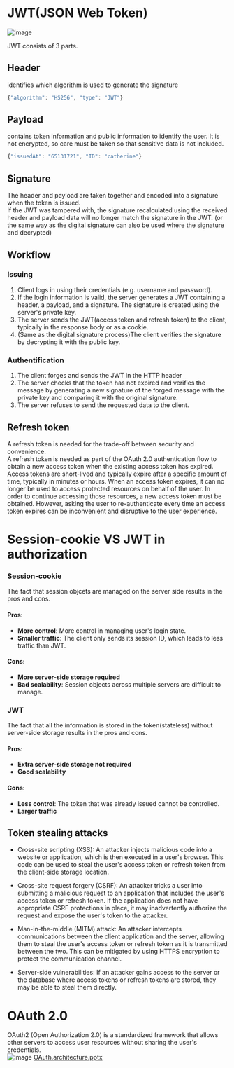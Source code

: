 # JWT(JSON Web Token)
![image](https://user-images.githubusercontent.com/67142421/183502457-7ba21a27-068e-4421-9670-e1f1736208ca.png)

JWT consists of 3 parts.
## Header
identifies which algorithm is used to generate the signature
~~~javascript
{"algorithm": "HS256", "type": "JWT"}
~~~
## Payload
contains token information and public information to identify the user. It is not encrypted, so care must be taken so that sensitive data is not included.
~~~javascript
{"issuedAt": "65131721", "ID": "catherine"}
~~~
## Signature
The header and payload are taken together and encoded into a signature when the token is issued.<br>
If the JWT was tampered with, the signature recalculated using the received header and payload data will no longer match the signature in the JWT. (or the same way as the digital signature can also be used where the signature and decrypted)

## Workflow
### Issuing
1. Client logs in using their credentials (e.g. username and password).
2. If the login information is valid, the server generates a JWT containing a header, a payload, and a signature. The signature is created using the server's private key.
3. The server sends the JWT(access token and refresh token) to the client, typically in the response body or as a cookie.
4. (Same as the digital signature process)The client verifies the signature by decrypting it with the public key.
### Authentification
1. The client forges and sends the JWT in the HTTP header
2. The server checks that the token has not expired and verifies the message by generating a new signature of the forged message with the private key and comparing it with the original signature.
3. The server refuses to send the requested data to the client.

## Refresh token
A refresh token is needed for the trade-off between security and convenience.<br>
A refresh token is needed as part of the OAuth 2.0 authentication flow to obtain a new access token when the existing access token has expired. Access tokens are short-lived and typically expire after a specific amount of time, typically in minutes or hours.
When an access token expires, it can no longer be used to access protected resources on behalf of the user. In order to continue accessing those resources, a new access token must be obtained. However, asking the user to re-authenticate every time an access token expires can be inconvenient and disruptive to the user experience.

# Session-cookie VS JWT in authorization
### Session-cookie
The fact that session objcets are managed on the server side results in the pros and cons.
#### Pros:
- **More control**: More control in managing user's login state.
- **Smaller traffic**: The client only sends its session ID, which leads to less traffic than JWT.
#### Cons:
- **More server-side storage required**
- **Bad scalability**: Session objects across multiple servers are difficult to manage.

### JWT
The fact that all the information is stored in the token(stateless) without server-side storage results in the pros and cons.
#### Pros:
- **Extra server-side storage not required**
- **Good scalability**
#### Cons:
- **Less control**: The token that was already issued cannot be controlled.
- **Larger traffic**

## Token stealing attacks
- Cross-site scripting (XSS): An attacker injects malicious code into a website or application, which is then executed in a user's browser. This code can be used to steal the user's access token or refresh token from the client-side storage location.

- Cross-site request forgery (CSRF): An attacker tricks a user into submitting a malicious request to an application that includes the user's access token or refresh token. If the application does not have appropriate CSRF protections in place, it may inadvertently authorize the request and expose the user's token to the attacker.

- Man-in-the-middle (MITM) attack: An attacker intercepts communications between the client application and the server, allowing them to steal the user's access token or refresh token as it is transmitted between the two. This can be mitigated by using HTTPS encryption to protect the communication channel.

- Server-side vulnerabilities: If an attacker gains access to the server or the database where access tokens or refresh tokens are stored, they may be able to steal them directly.

# OAuth 2.0
OAuth2 (Open Authorization 2.0) is a standardized framework that allows other servers to access user resources without sharing the user's credentials.<br>
![image](https://github.com/vacu9708/Fundamental-knowledge/assets/67142421/20beccb9-7d40-4bf1-a2b7-fd5ec49909c2)
[OAuth.architecture.pptx](https://github.com/vacu9708/Fundamental-knowledge/files/11513033/OAuth.architecture.pptx)



